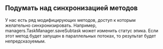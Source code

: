 ## Подумать над синхронизацией методов
У нас есть ряд модифицирующих методов, доступ к которым желательно синхронизировать. Например, managers.TaskManager.saveSubtask может изменить статус эпика. Если этот метод будет запущен в параллельных потоках, то результат будет непредсказуемым.